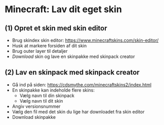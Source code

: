 # Minecraft: Lav dit eget skin

## (1) Opret et skin med skin editor
 - Brug skindex skin editor: https://www.minecraftskins.com/skin-editor/
 - Husk at markere forsiden af dit skin
 - Brug outer layer til detaljer
 - *Download* skin og lave en skinpakke med skinpack creator

## (2) Lav en skinpack med skinpack creator
 - Gå ind på siden: https://cdsmythe.com/minecraftskins2/index.html
 - En skinpakke kan indeholde flere skins:
   - Vælg navn til din skinpack
   - Vælg navn til dit skin
 - Angiv versionsnummer
 - Vælg den fil med det skin du lige har downloadet fra skin editor
 - Download skinpakke
